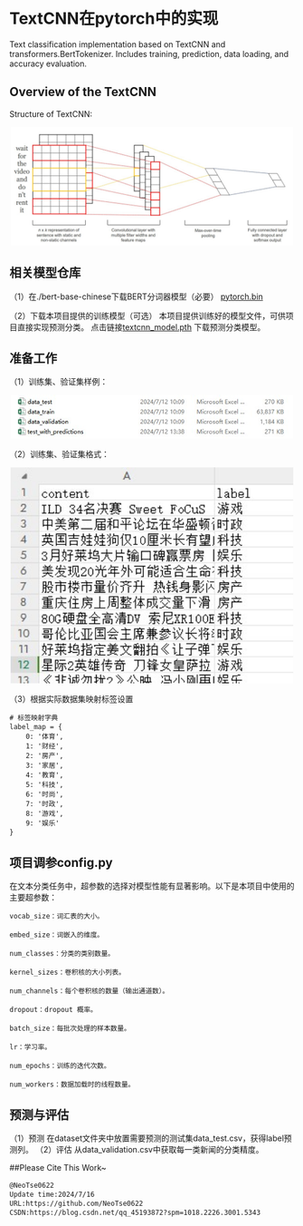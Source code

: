 # TextCNN在pytorch中的实现
Text classification implementation based on TextCNN and transformers.BertTokenizer. Includes training, prediction, data loading, and accuracy evaluation.

## Overview of the TextCNN
Structure of TextCNN:
<p align="center"><img src="fig/TextCNN.jpg" width="500" /></p>

## 相关模型仓库
（1）在./bert-base-chinese下载BERT分词器模型（必要）
[pytorch.bin](https://huggingface.co/bert-base-chinese/resolve/main/pytorch_model.bin)

（2）下载本项目提供的训练模型（可选）
本项目提供训练好的模型文件，可供项目直接实现预测分类。
点击链接[textcnn_model.pth](https://drive.google.com/file/d/1JBvAetA08j-8ojwvhlpY8udMp8Fz_jo-/view?usp=drive_link)
下载预测分类模型。

## 准备工作
（1）训练集、验证集样例：
<p align="center"><img src="dataset/dataset_files_examples.jpg" width="500" /></p>

（2）训练集、验证集格式：
<p align="center"><img src="dataset/dataset_format.jpg" width="500" /></p>

（3）根据实际数据集映射标签设置
```
# 标签映射字典
label_map = {
    0: '体育',
    1: '财经',
    2: '房产',
    3: '家居',
    4: '教育',
    5: '科技',
    6: '时尚',
    7: '时政',
    8: '游戏',
    9: '娱乐'
}
```
## 项目调参config.py
在文本分类任务中，超参数的选择对模型性能有显著影响。以下是本项目中使用的主要超参数：
```
vocab_size：词汇表的大小。

embed_size：词嵌入的维度。

num_classes：分类的类别数量。

kernel_sizes：卷积核的大小列表。

num_channels：每个卷积核的数量（输出通道数）。

dropout：dropout 概率。

batch_size：每批次处理的样本数量。

lr：学习率。

num_epochs：训练的迭代次数。

num_workers：数据加载时的线程数量。
```

## 预测与评估
（1）预测
在dataset文件夹中放置需要预测的测试集data_test.csv，获得label预测列。
（2）评估
从data_validation.csv中获取每一类新闻的分类精度。

##Please Cite This Work~
```
@NeoTse0622
Update time:2024/7/16
URL:https://github.com/NeoTse0622
CSDN:https://blog.csdn.net/qq_45193872?spm=1018.2226.3001.5343
```